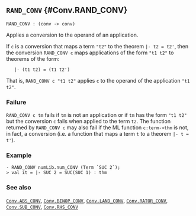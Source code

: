 ## `RAND_CONV` {#Conv.RAND_CONV}


```
RAND_CONV : (conv -> conv)
```



Applies a conversion to the operand of an application.


If `c` is a conversion that maps a term `"t2"` to the theorem `|- t2 = t2'`,
then the conversion `RAND_CONV c` maps applications of the form `"t1 t2"` to
theorems of the form:
    
       |- (t1 t2) = (t1 t2')
    
That is, `RAND_CONV c "t1 t2"` applies `c` to the operand of the
application `"t1 t2"`.

### Failure

`RAND_CONV c tm` fails if `tm` is not an application or if `tm` has the form
`"t1 t2"` but the conversion `c` fails when applied to the term `t2`. The
function returned by `RAND_CONV c` may also fail if the ML function
`c:term->thm` is not, in fact, a conversion (i.e. a function that maps a term
`t` to a theorem `|- t = t'`).

### Example

    
    - RAND_CONV numLib.num_CONV (Term `SUC 2`);
    > val it = |- SUC 2 = SUC(SUC 1) : thm
    



### See also

[`Conv.ABS_CONV`](#Conv.ABS_CONV), [`Conv.BINOP_CONV`](#Conv.BINOP_CONV), [`Conv.LAND_CONV`](#Conv.LAND_CONV), [`Conv.RATOR_CONV`](#Conv.RATOR_CONV), [`Conv.SUB_CONV`](#Conv.SUB_CONV), [`Conv.RHS_CONV`](#Conv.RHS_CONV)

